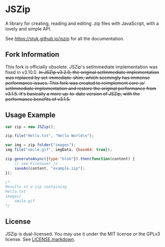JSZip
=====

A library for creating, reading and editing .zip files with JavaScript, with a
lovely and simple API.

See https://stuk.github.io/jszip for all the documentation.

## Fork Information
This fork is officially obsolete. JSZip's setImmediate implementation was fixed in v3.10.0.
~~In JSZip v3.2.0, the original setImmediate implementation was replaced by set-immediate-shim, which seemingly has immense performance issues. This fork was created to reimplement core-js' setImmediate implementation and restore the original performance from v3.1.5.
It's basically a more up-to-date version of JSZip, with the performance benefits of v3.1.5.~~

## Usage Example

```javascript
var zip = new JSZip();

zip.file("Hello.txt", "Hello World\n");

var img = zip.folder("images");
img.file("smile.gif", imgData, {base64: true});

zip.generateAsync({type:"blob"}).then(function(content) {
    // see FileSaver.js
    saveAs(content, "example.zip");
});

/*
Results in a zip containing
Hello.txt
images/
    smile.gif
*/
```
License
-------

JSZip is dual-licensed. You may use it under the MIT license *or* the GPLv3
license. See [LICENSE.markdown](LICENSE.markdown).
